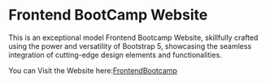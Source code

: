 # Frontend BootCamp Website

This is an exceptional model Frontend Bootcamp Website, skillfully crafted using the power and versatility of Bootstrap 5, showcasing the seamless integration of cutting-edge design elements and functionalities.

You can Visit the Website here:[FrontendBootcamp](frntedbtcmp.netlify.app)



